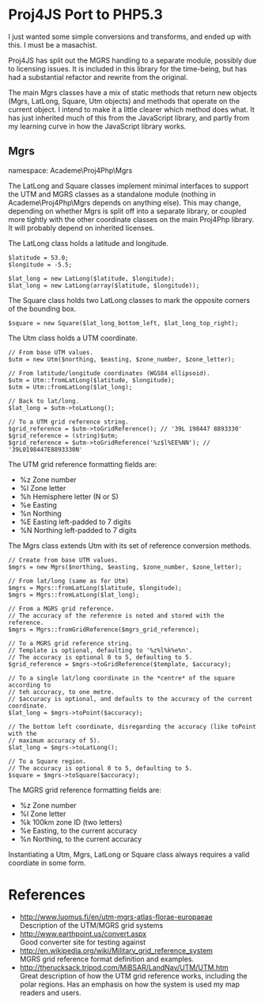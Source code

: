 Proj4JS Port to PHP5.3
======================

I just wanted some simple conversions and transforms, and ended up with this. I must be a masachist.

Proj4JS has split out the MGRS handling to a separate module, possibly due to licensing issues. It is
included in this library for the time-being, but has had a substantial refactor and rewrite from the
original.

The main Mgrs classes have a mix of static methods that return new objects (Mgrs, LatLong, Square, Utm
objects) and methods that operate on the current object. I intend to make it a little clearer which
method does what. It has just inherited much of this from the JavaScript library, and partly from
my learning curve in how the JavaScript library works.

Mgrs
----

namespace: Academe\Proj4Php\Mgrs

The LatLong and Square classes implement minimal interfaces to support the UTM and MGRS classes
as a standalone module (nothing in Academe\Proj4Php\Mgrs depends on anything else). This may change,
depending on whether Mgrs is split off into a separate library, or coupled more tightly with the
other coordinate classes on the main Proj4Php library. It will probably depend on inherited licenses.

The LatLong class holds a latitude and longitude.

    $latitude = 53.0;
    $longitude = -5.5;
    
    $lat_long = new LatLong($latitude, $longitude);
    $lat_long = new LatLong(array($latitude, $longitude));

The Square class holds two LatLong classes to mark the opposite corners of the bounding box.

    $square = new Square($lat_long_bottom_left, $lat_long_top_right);

The Utm class holds a UTM coordinate.

    // From base UTM values.
    $utm = new Utm($northing, $easting, $zone_number, $zone_letter);
    
    // From latitude/longitude coordinates (WGS84 ellipsoid).
    $utm = Utm::fromLatLong($latitude, $longitude);
    $utm = Utm::fromLatLong($lat_long);
    
    // Back to lat/long.
    $lat_long = $utm->toLatLong();
    
    // To a UTM grid reference string.
    $grid_reference = $utm->toGridReference(); // '39L 198447 8893330'
    $grid_reference = (string)$utm;
    $grid_reference = $utm->toGridReference('%z$l%EE%NN'); // '39L0198447E8893330N'

The UTM grid reference formatting fields are:

* %z Zone number
* %l Zone letter
* %h Hemisphere letter (N or S)
* %e Easting
* %n Northing
* %E Easting left-padded to 7 digits
* %N Northing left-padded to 7 digits
    
The Mgrs class extends Utm with its set of reference conversion methods.

    // Create from base UTM values.
    $mgrs = new Mgrs($northing, $easting, $zone_number, $zone_letter);
    
    // From lat/long (same as for Utm)
    $mgrs = Mgrs::fromLatLong($latitude, $longitude);
    $mgrs = Mgrs::fromLatLong($lat_long);
    
    // From a MGRS grid reference.
    // The accuracy of the reference is noted and stored with the reference.
    $mgrs = Mgrs::fromGridReference($mgrs_grid_reference);

    // To a MGRS grid reference string.
    // Template is optional, defaulting to '%z%l%k%e%n'.
    // The accuracy is optional 0 to 5, defaulting to 5.
    $grid_reference = $mgrs->toGridReference($template, $accuracy);
    
    // To a single lat/long coordinate in the *centre* of the square according to
    // teh accuracy, to one metre.
    // $accuracy is optional, and defaults to the accuracy of the current coordinate.
    $lat_long = $mgrs->toPoint($accuracy);
    
    // The bottom left coordinate, disregarding the accuracy (like toPoint with the
    // maximum accuracy of 5).
    $lat_long = $mgrs->toLatLong();

    // To a Square region.
    // The accuracy is optional 0 to 5, defaulting to 5.
    $square = $mgrs->toSquare($accuracy);

The MGRS grid reference formatting fields are:

* %z Zone number
* %l Zone letter
* %k 100km zone ID (two letters)
* %e Easting, to the current accuracy
* %n Northing, to the current accuracy

Instantiating a Utm, Mgrs, LatLong or Square class always requires a valid coordiate in some form.

References
==========

* http://www.luomus.fi/en/utm-mgrs-atlas-florae-europaeae  
  Description of the UTM/MGRS grid systems
* http://www.earthpoint.us/convert.aspx  
  Good converter site for testing against
* http://en.wikipedia.org/wiki/Military_grid_reference_system  
  MGRS grid reference format definition and examples.
* http://therucksack.tripod.com/MiBSAR/LandNav/UTM/UTM.htm  
  Great description of how the UTM grid reference works, including the polar regions.
  Has an emphasis on how the system is used my map readers and users.
